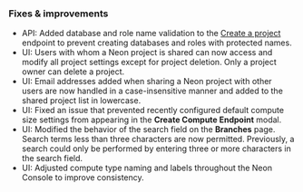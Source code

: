### Fixes & improvements

- API: Added database and role name validation to the [Create a project](https://api-docs.neon.tech/reference/createproject) endpoint to prevent creating databases and roles with protected names.
- UI: Users with whom a Neon project is shared can now access and modify all project settings except for project deletion. Only a project owner can delete a project.
- UI: Email addresses added when sharing a Neon project with other users are now handled in a case-insensitive manner and added to the shared project list in lowercase.
- UI: Fixed an issue that prevented recently configured default compute size settings from appearing in the **Create Compute Endpoint** modal.
- UI: Modified the behavior of the search field on the **Branches** page. Search terms less than three characters are now permitted. Previously, a search could only be performed by entering three or more characters in the search field.
- UI: Adjusted compute type naming and labels throughout the Neon Console to improve consistency.
